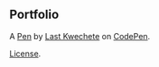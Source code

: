 Portfolio
---------


A [Pen](http://codepen.io/kwechetel/pen/VjGqpZ) by [Last Kwechete](http://codepen.io/kwechetel) on [CodePen](http://codepen.io/).

[License](http://codepen.io/kwechetel/pen/VjGqpZ/license).